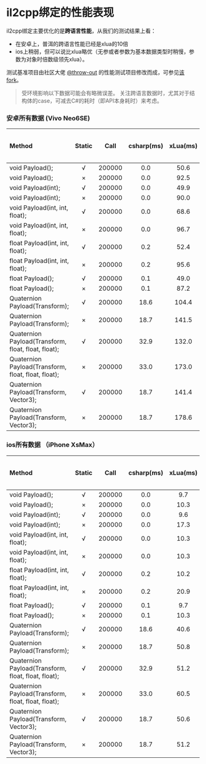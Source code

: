 # il2cpp绑定的性能表现
il2cpp绑定主要优化的是**跨语言性能**，从我们的测试结果上看：
* 在安卓上，普洱的跨语言性能已经是xlua的10倍
* ios上稍弱，但可以说比xlua略优（无参或者参数为基本数据类型时稍慢，参数为对象时倍数级领先xlua）。

测试基准项目由社区大佬 [@throw-out](https://github.com/throw-out) 的性能测试项目修改而成，可参见[该fork](https://github.com/puerts/PerformanceTesting)。


> 受环境影响以下数据可能会有略微误差。
> 关注跨语言数据时，尤其对于结构体的case，可减去C#的耗时（即API本身耗时）来考虑。

### 安卓所有数据 (Vivo Neo6SE)
| Method                                                | Static  | Call         | csharp(ms)   | xLua(ms)  | puerts v1 with wrapper(ms) | puerts v2 reflection (ms) | puerts v2 with wrapper (ms)
| :----                                                 | :----:  | :----:       | :----:       | :----:    | :----:                     | :----:                    | :----:           
| void Payload();                                       | √       | 200000       | 0.0          | 50.6      | 25.0                       | 20.0                      | 10.0             
| void Payload();                                       | ×       | 200000       | 0.0          | 92.5      | 31.0                       | 14.0                      | 11.0             
| void Payload(int);                                    | √       | 200000       | 0.0          | 49.9      | 12.0                       | 20.0                      | 8.0              
| void Payload(int);                                    | ×       | 200000       | 0.0          | 90.0      | 15.0                       | 26.0                      | 9.0              
| void Payload(int, int, float);                        | √       | 200000       | 0.0          | 68.6      | 41.0                       | 35.0                      | 8.0              
| void Payload(int, int, float);                        | ×       | 200000       | 0.0          | 96.7      | 23.0                       | 48.0                      | 28.0             
| float Payload(int, int, float);                       | √       | 200000       | 0.2          | 52.4      | 21.0                       | 69.0                      | 31.0             
| float Payload(int, int, float);                       | ×       | 200000       | 0.2          | 95.6      | 18.0                       | 60.0                      | 41.0          
| float Payload();                                      | √       | 200000       | 0.1          | 49.0      | 26.0                       | 39.0                      | 8.0              
| float Payload();                                      | ×       | 200000       | 0.1          | 87.2      | 19.0                       | 34.0                      | 10.0             
| Quaternion Payload(Transform);                        | √       | 200000       | 18.6         | 104.4     | 77.0                       | 48.0                      | 35.0             
| Quaternion Payload(Transform);                        | ×       | 200000       | 18.7         | 141.5     | 70.0                       | 47.0                      | 36.0             
| Quaternion Payload(Transform, float, float, float);   | √       | 200000       | 32.9         | 132.0     | 77.0                       | 66.0                      | 37.0             
| Quaternion Payload(Transform, float, float, float);   | ×       | 200000       | 33.0         | 173.0     | 76.0                       | 68.0                      | 38.0             
| Quaternion Payload(Transform, Vector3);               | √       | 200000       | 18.7         | 141.4     | 115.0                      | 58.0                      | 36.0             
| Quaternion Payload(Transform, Vector3);               | ×       | 200000       | 18.7         | 178.6     | 113.0                      | 57.0                      | 38.0             

### ios所有数据 （iPhone XsMax）
| Method                                                | Static  | Call         | csharp(ms)   | xLua(ms)  | puerts v1 with wrapper(ms) | puerts v2 reflection (ms) | puerts v2 with wrapper (ms)
| :----                                                 | :----:  | :----:       | :----:       | :----:    | :----:                     | :----:                    | :----:           
| void Payload();                                       | √       | 200000       | 0.0          | 9.7       | 14.0                       | 16.0                      | 13.0  
| void Payload();                                       | ×       | 200000       | 0.0          | 10.3      | 21.0                       | 21.0                      | 19.0  
| void Payload(int);                                    | √       | 200000       | 0.0          | 9.6       | 19.0                       | 23.0                      | 15.0  
| void Payload(int);                                    | ×       | 200000       | 0.0          | 17.3      | 22.0                       | 27.0                      | 18.0  
| void Payload(int, int, float);                        | √       | 200000       | 0.0          | 10.3      | 24.0                       | 36.0                      | 20.0  
| void Payload(int, int, float);                        | ×       | 200000       | 0.0          | 10.3      | 25.0                       | 41.0                      | 23.0  
| float Payload(int, int, float);                       | √       | 200000       | 0.2          | 10.2      | 28.0                       | 54.0                      | 26.0  
| float Payload(int, int, float);                       | ×       | 200000       | 0.2          | 20.9      | 28.0                       | 56.0                      | 27.0
| float Payload();                                      | √       | 200000       | 0.1          | 9.7       | 20.0                       | 30.0                      | 20.0  
| float Payload();                                      | ×       | 200000       | 0.1          | 10.3      | 24.0                       | 36.0                      | 24.0  
| Quaternion Payload(Transform);                        | √       | 200000       | 18.6         | 40.6      | 60.0                       | 39.0                      | 32.0  
| Quaternion Payload(Transform);                        | ×       | 200000       | 18.7         | 50.8      | 62.0                       | 40.0                      | 34.0  
| Quaternion Payload(Transform, float, float, float);   | √       | 200000       | 32.9         | 51.2      | 65.0                       | 60.0                      | 41.0  
| Quaternion Payload(Transform, float, float, float);   | ×       | 200000       | 33.0         | 60.5      | 69.0                       | 62.0                      | 42.0  
| Quaternion Payload(Transform, Vector3);               | √       | 200000       | 18.7         | 50.6      | 92.0                       | 45.0                      | 36.0  
| Quaternion Payload(Transform, Vector3);               | ×       | 200000       | 18.7         | 51.2      | 94.0                       | 48.0                      | 36.0  
